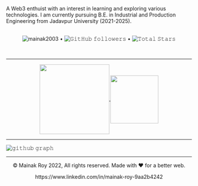 A Web3 enthuist with an interest in learning and exploring various technologies. I am currently pursuing B.E. in Industrial and Production Engineering from Jadavpur University (2021-2025).
<br/> <br/>
<p align="center">
  <img src="https://komarev.com/ghpvc/?username=mainak2003&label=Profile%20views&color=0e75b6&style=flat" alt="mainak2003" /> • 
  <img alt="𝙶𝚒𝚝𝙷𝚞𝚋 𝚏𝚘𝚕𝚕𝚘𝚠𝚎𝚛𝚜" src="https://img.shields.io/github/followers/mainak2003?label=Followers&style=social"> •   
  <img src="https://img.shields.io/github/stars/mainak2003?label=Stars" alt="𝚃𝚘𝚝𝚊𝚕 𝚂𝚝𝚊𝚛𝚜">
</p>
<br/>
  
_____________________________________________________________________________________________________________________________________

<p align="center">
  <a href="https://github.com/mainak2003">
    <img align="center" height="189px" src="https://github-readme-stats.vercel.app/api?username=mainak2003&show_icons=true&hide_border=true&title_color=94b4a4&amp&icon_color=FFFFFF&amp&text_color=FFFFFF&amp&bg_color=000000&count_private=true&include_all_commits=true"/>
    <img align="center" height="130px" src="https://github-readme-stats.vercel.app/api/top-langs/?username=mainak2003&text_color=FFFFFF&bg_color=000000&title_color=94b4a4&langs_count=15&layout=compact&hide_border=true" />
    </a>
</p>

_________________________________________________________________________________________________________________________________________

![𝚐𝚒𝚝𝚑𝚞𝚋 𝚐𝚛𝚊𝚙𝚑](https://activity-graph.herokuapp.com/graph?username=mainak2003&theme=react-dark&hide_border=true&area=true)


__________________________________________________________________________________________________________________________________________


<p align="center"> © Mainak Roy 2022, All rights reserved. Made with ❤️ for a better web. </p>
<p align="center">
  https://www.linkedin.com/in/mainak-roy-9aa2b4242
</p>

